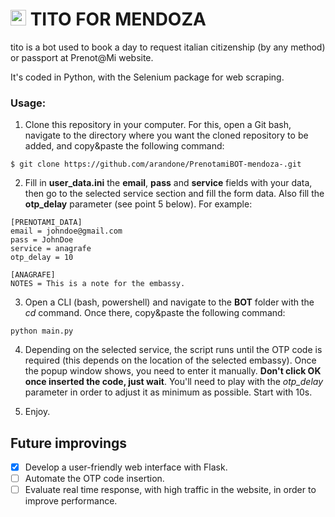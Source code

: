 # <img src="https://github.com/hvignolo87/tito/blob/main/tito_icon.png" width="25" title="hover text"> TITO FOR MENDOZA
tito is a bot used to book a day to request italian citizenship (by any method) or passport at Prenot@Mi website.

It's coded in Python, with the Selenium package for web scraping.

### Usage:

1. Clone this repository in your computer. For this, open a Git bash, navigate to the directory where you want the cloned repository to be added, and copy&paste the following command:
```
$ git clone https://github.com/arandone/PrenotamiBOT-mendoza-.git
```

2. Fill in **user_data.ini** the **email**, **pass** and **service** fields with your data, then go to the selected service section and fill the form data. Also fill the **otp_delay** parameter (see point 5 below). For example:
```
[PRENOTAMI_DATA]
email = johndoe@gmail.com
pass = JohnDoe
service = anagrafe
otp_delay = 10

[ANAGRAFE]
NOTES = This is a note for the embassy.
```

3. Open a CLI (bash, powershell) and navigate to the **BOT** folder with the *cd* command. Once there, copy&paste the following command:
```
python main.py
```

4. Depending on the selected service, the script runs until the OTP code is required (this depends on the location of the selected embassy). Once the popup window shows, you need to enter it manually. **Don't click OK once inserted the code, just wait**.
You'll need to play with the *otp_delay* parameter in order to adjust it as minimum as possible. Start with 10s.

5. Enjoy.

## Future improvings
- [x] Develop a user-friendly web interface with Flask.
- [ ] Automate the OTP code insertion.
- [ ] Evaluate real time response, with high traffic in the website, in order to improve performance.
